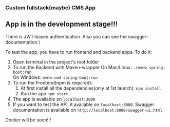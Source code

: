 ### Custom fullstack(maybe) CMS App

## App is in the development stage!!!

There is JWT-based authentication. Also you can see the swagger-documentation.\

To test the app, you have to run frontend and backend apps. To do it:
1. Open terminal in the project's root folder
2. To run the Backend with Maven-wrapper
    On Mac/Linux:
    ```./mvnw spring-boot:run```\
    On Windows:
    ```mvnw.cmd spring-boot:run```
3. To run the Frontend(npm is required):
    1. At first install all the dependencies(only at 1st launch):
        ```npm install```
    2. Run the app
        ```npm start```
4. The app is available on ```localhost:3000```
5. If you want to test the API, it available on ```localhost:8080```.
Swagger documentation is available on ```http://localhost:8080/swagger-ui.html```


Docker will be soon!!!